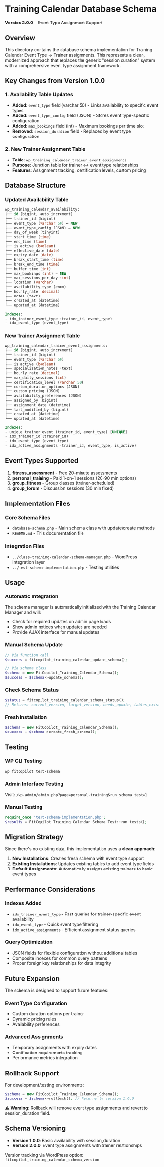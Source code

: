 # Training Calendar Database Schema

**Version 2.0.0** - Event Type Assignment Support

## Overview

This directory contains the database schema implementation for Training Calendar Event Type → Trainer assignments. This represents a clean, modernized approach that replaces the generic "session duration" system with a comprehensive event type assignment framework.

## Key Changes from Version 1.0.0

### 1. Availability Table Updates
- **Added**: `event_type` field (varchar 50) - Links availability to specific event types
- **Added**: `event_type_config` field (JSON) - Stores event type-specific configuration
- **Added**: `max_bookings` field (int) - Maximum bookings per time slot
- **Removed**: `session_duration` field - Replaced by event type configuration

### 2. New Trainer Assignment Table
- **Table**: `wp_training_calendar_trainer_event_assignments`
- **Purpose**: Junction table for trainer ↔ event type relationships
- **Features**: Assignment tracking, certification levels, custom pricing

## Database Structure

### Updated Availability Table
```sql
wp_training_calendar_availability:
├── id (bigint, auto_increment)
├── trainer_id (bigint) 
├── event_type (varchar 50) ← NEW
├── event_type_config (JSON) ← NEW  
├── day_of_week (tinyint)
├── start_time (time)
├── end_time (time)
├── is_active (boolean)
├── effective_date (date)
├── expiry_date (date)
├── break_start_time (time)
├── break_end_time (time)
├── buffer_time (int)
├── max_bookings (int) ← NEW
├── max_sessions_per_day (int)
├── location (varchar)
├── availability_type (enum)
├── hourly_rate (decimal)
├── notes (text)
├── created_at (datetime)
└── updated_at (datetime)

Indexes:
- idx_trainer_event_type (trainer_id, event_type)
- idx_event_type (event_type)
```

### New Trainer Assignment Table
```sql
wp_training_calendar_trainer_event_assignments:
├── id (bigint, auto_increment)
├── trainer_id (bigint)
├── event_type (varchar 50)
├── is_active (boolean)
├── specialization_notes (text)
├── hourly_rate (decimal)
├── max_daily_sessions (int)
├── certification_level (varchar 50)
├── custom_duration_options (JSON)
├── custom_pricing (JSON)
├── availability_preferences (JSON)
├── assigned_by (bigint)
├── assignment_date (datetime)
├── last_modified_by (bigint)
├── created_at (datetime)
└── updated_at (datetime)

Indexes:
- unique_trainer_event (trainer_id, event_type) [UNIQUE]
- idx_trainer_id (trainer_id)
- idx_event_type (event_type)
- idx_active_assignments (trainer_id, event_type, is_active)
```

## Event Types Supported

1. **fitness_assessment** - Free 20-minute assessments
2. **personal_training** - Paid 1-on-1 sessions (20-90 min options)
3. **group_fitness** - Group classes (trainer-scheduled)
4. **group_forum** - Discussion sessions (30 min fixed)

## Implementation Files

### Core Schema Files
- `database-schema.php` - Main schema class with update/create methods
- `README.md` - This documentation file

### Integration Files  
- `../class-training-calendar-schema-manager.php` - WordPress integration layer
- `../test-schema-implementation.php` - Testing utilities

## Usage

### Automatic Integration
The schema manager is automatically initialized with the Training Calendar Manager and will:
- Check for required updates on admin page loads
- Show admin notices when updates are needed
- Provide AJAX interface for manual updates

### Manual Schema Update
```php
// Via function call
$success = fitcopilot_training_calendar_update_schema();

// Via schema class
$schema = new FitCopilot_Training_Calendar_Schema();
$success = $schema->update_schema();
```

### Check Schema Status
```php
$status = fitcopilot_training_calendar_schema_status();
// Returns: current_version, target_version, needs_update, tables_exist, etc.
```

### Fresh Installation
```php
$schema = new FitCopilot_Training_Calendar_Schema();
$success = $schema->create_fresh_schema();
```

## Testing

### WP CLI Testing
```bash
wp fitcopilot test-schema
```

### Admin Interface Testing
Visit: `/wp-admin/admin.php?page=personal-training&run_schema_test=1`

### Manual Testing
```php
require_once 'test-schema-implementation.php';
$results = FitCopilot_Training_Calendar_Schema_Test::run_tests();
```

## Migration Strategy

Since there's no existing data, this implementation uses a **clean approach**:

1. **New Installations**: Creates fresh schema with event type support
2. **Existing Installations**: Updates existing tables to add event type fields
3. **Default Assignments**: Automatically assigns existing trainers to basic event types

## Performance Considerations

### Indexes Added
- `idx_trainer_event_type` - Fast queries for trainer-specific event availability
- `idx_event_type` - Quick event type filtering
- `idx_active_assignments` - Efficient assignment status queries

### Query Optimization
- JSON fields for flexible configuration without additional tables
- Composite indexes for common query patterns
- Proper foreign key relationships for data integrity

## Future Expansion

The schema is designed to support future features:

### Event Type Configuration
- Custom duration options per trainer
- Dynamic pricing rules
- Availability preferences

### Advanced Assignments  
- Temporary assignments with expiry dates
- Certification requirements tracking
- Performance metrics integration

## Rollback Support

For development/testing environments:
```php
$schema = new FitCopilot_Training_Calendar_Schema();
$success = $schema->rollback(); // Returns to version 1.0.0
```

**⚠️ Warning**: Rollback will remove event type assignments and revert to session_duration field.

## Schema Versioning

- **Version 1.0.0**: Basic availability with session_duration
- **Version 2.0.0**: Event type assignments with trainer relationships

Version tracking via WordPress option: `fitcopilot_training_calendar_schema_version` 